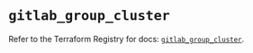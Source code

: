 # `gitlab_group_cluster`

Refer to the Terraform Registry for docs: [`gitlab_group_cluster`](https://registry.terraform.io/providers/gitlabhq/gitlab/16.9.1/docs/resources/group_cluster).
